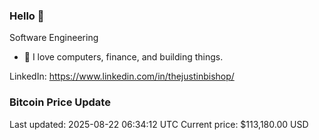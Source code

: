 ### Hello 🤙  

Software Engineering

- 🔭 I love computers, finance, and building things.
  
LinkedIn: https://www.linkedin.com/in/thejustinbishop/  









































































































































































































































































































































































































































































































































































































































































































































































































































































































































































































### Bitcoin Price Update
Last updated: 2025-08-22 06:34:12 UTC
Current price: $113,180.00 USD
